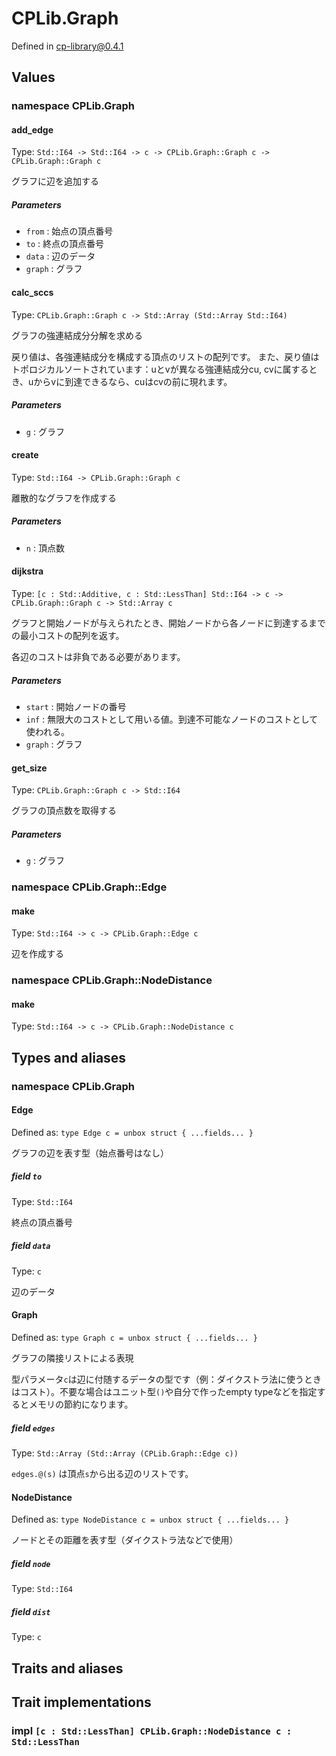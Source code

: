 # CPLib.Graph

Defined in cp-library@0.4.1

## Values

### namespace CPLib.Graph

#### add_edge

Type: `Std::I64 -> Std::I64 -> c -> CPLib.Graph::Graph c -> CPLib.Graph::Graph c`

グラフに辺を追加する

##### Parameters

- `from` : 始点の頂点番号
- `to` : 終点の頂点番号
- `data` : 辺のデータ
- `graph` : グラフ

#### calc_sccs

Type: `CPLib.Graph::Graph c -> Std::Array (Std::Array Std::I64)`

グラフの強連結成分分解を求める

戻り値は、各強連結成分を構成する頂点のリストの配列です。
また、戻り値はトポロジカルソートされています：uとvが異なる強連結成分cu, cvに属するとき、uからvに到達できるなら、cuはcvの前に現れます。

##### Parameters

- `g` : グラフ

#### create

Type: `Std::I64 -> CPLib.Graph::Graph c`

離散的なグラフを作成する

##### Parameters

- `n` : 頂点数

#### dijkstra

Type: `[c : Std::Additive, c : Std::LessThan] Std::I64 -> c -> CPLib.Graph::Graph c -> Std::Array c`

グラフと開始ノードが与えられたとき、開始ノードから各ノードに到達するまでの最小コストの配列を返す。

各辺のコストは非負である必要があります。

##### Parameters

- `start` : 開始ノードの番号
- `inf` : 無限大のコストとして用いる値。到達不可能なノードのコストとして使われる。
- `graph` : グラフ

#### get_size

Type: `CPLib.Graph::Graph c -> Std::I64`

グラフの頂点数を取得する

##### Parameters

- `g` : グラフ

### namespace CPLib.Graph::Edge

#### make

Type: `Std::I64 -> c -> CPLib.Graph::Edge c`

辺を作成する

### namespace CPLib.Graph::NodeDistance

#### make

Type: `Std::I64 -> c -> CPLib.Graph::NodeDistance c`

## Types and aliases

### namespace CPLib.Graph

#### Edge

Defined as: `type Edge c = unbox struct { ...fields... }`

グラフの辺を表す型（始点番号はなし）

##### field `to`

Type: `Std::I64`

終点の頂点番号

##### field `data`

Type: `c`

辺のデータ

#### Graph

Defined as: `type Graph c = unbox struct { ...fields... }`

グラフの隣接リストによる表現

型パラメータ`c`は辺に付随するデータの型です（例：ダイクストラ法に使うときはコスト）。不要な場合はユニット型`()`や自分で作ったempty typeなどを指定するとメモリの節約になります。

##### field `edges`

Type: `Std::Array (Std::Array (CPLib.Graph::Edge c))`

`edges.@(s)` は頂点`s`から出る辺のリストです。

#### NodeDistance

Defined as: `type NodeDistance c = unbox struct { ...fields... }`

ノードとその距離を表す型（ダイクストラ法などで使用）

##### field `node`

Type: `Std::I64`

##### field `dist`

Type: `c`

## Traits and aliases

## Trait implementations

### impl `[c : Std::LessThan] CPLib.Graph::NodeDistance c : Std::LessThan`